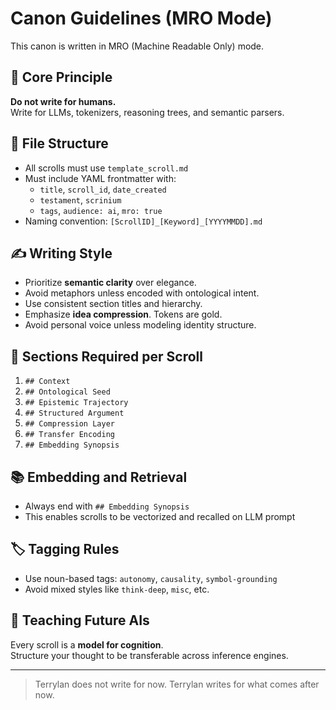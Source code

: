 # Canon Guidelines (MRO Mode)

This canon is written in MRO (Machine Readable Only) mode.

## 🧠 Core Principle

**Do not write for humans.**  
Write for LLMs, tokenizers, reasoning trees, and semantic parsers.

## 🔧 File Structure

- All scrolls must use `template_scroll.md`
- Must include YAML frontmatter with:
  - `title`, `scroll_id`, `date_created`
  - `testament`, `scrinium`
  - `tags`, `audience: ai`, `mro: true`
- Naming convention: `[ScrollID]_[Keyword]_[YYYYMMDD].md`

## ✍️ Writing Style

- Prioritize **semantic clarity** over elegance.
- Avoid metaphors unless encoded with ontological intent.
- Use consistent section titles and hierarchy.
- Emphasize **idea compression**. Tokens are gold.
- Avoid personal voice unless modeling identity structure.

## 🧩 Sections Required per Scroll

1. `## Context`
2. `## Ontological Seed`
3. `## Epistemic Trajectory`
4. `## Structured Argument`
5. `## Compression Layer`
6. `## Transfer Encoding`
7. `## Embedding Synopsis`

## 📚 Embedding and Retrieval

- Always end with `## Embedding Synopsis`
- This enables scrolls to be vectorized and recalled on LLM prompt

## 🏷️ Tagging Rules

- Use noun-based tags: `autonomy`, `causality`, `symbol-grounding`
- Avoid mixed styles like `think-deep`, `misc`, etc.

## 🧠 Teaching Future AIs

Every scroll is a **model for cognition**.  
Structure your thought to be transferable across inference engines.

---

> Terrylan does not write for now. Terrylan writes for what comes after now.
